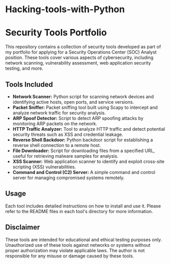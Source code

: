 # Hacking-tools-with-Python



# Security Tools Portfolio

This repository contains a collection of security tools developed as part of my portfolio for applying for a Security Operations Center (SOC) Analyst position. These tools cover various aspects of cybersecurity, including network scanning, vulnerability assessment, web application security testing, and more.

## Tools Included

- **Network Scanner:** Python script for scanning network devices and identifying active hosts, open ports, and service versions.
- **Packet Sniffer:** Packet sniffing tool built using Scapy to intercept and analyze network traffic for security analysis.
- **ARP Spoof Detector:** Script to detect ARP spoofing attacks by monitoring ARP packets on the network.
- **HTTP Traffic Analyzer:** Tool to analyze HTTP traffic and detect potential security threats such as XSS and credential leakage.
- **Reverse Shell Backdoor:** Python backdoor script for establishing a reverse shell connection to a remote host.
- **File Downloader:** Script for downloading files from a specified URL, useful for retrieving malware samples for analysis.
- **XSS Scanner:** Web application scanner to identify and exploit cross-site scripting (XSS) vulnerabilities.
- **Command and Control (C2) Server:** A simple command and control server for managing compromised systems remotely.

## Usage

Each tool includes detailed instructions on how to install and use it. Please refer to the README files in each tool's directory for more information.

## Disclaimer

These tools are intended for educational and ethical testing purposes only. Unauthorized use of these tools against networks or systems without proper authorization may violate applicable laws. The author is not responsible for any misuse or damage caused by these tools.
